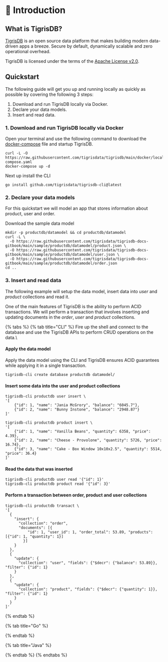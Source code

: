 # 🚀 Introduction

## What is TigrisDB?

[TigrisDB](https://github.com/tigrisdata/tigrisdb) is an open source data platform that makes building modern data-driven apps a breeze. Secure by default, dynamically scalable and zero operational overhead.

TigrisDB is licensed under the terms of the [Apache License v2.0](http://www.apache.org/licenses/LICENSE-2.0).

## Quickstart

The following guide will get you up and running locally as quickly as possible by covering the following 3 steps:

1. Download and run TigrisDB locally via Docker.
2. Declare your data models.
3. Insert and read data.

### 1. Download and run TigrisDB locally via Docker

Open your terminal and use the following command to download the [docker-compose](https://raw.githubusercontent.com/tigrisdata/tigrisdb/main/docker/local/docker-compose.yaml) file and startup TigrisDB.

```shell
curl -L -O https://raw.githubusercontent.com/tigrisdata/tigrisdb/main/docker/local/docker-compose.yaml
docker-compose up -d
```

Next up install the CLI

```shell
go install github.com/tigrisdata/tigrisdb-cli@latest
```

### 2. Declare your data models

For this quickstart we will model an app that stores information about product, user and order.

Download the sample data model

```shell-session
mkdir -p productdb/datamodel && cd productdb/datamodel
curl -L \
  -O https://raw.githubusercontent.com/tigrisdata/tigrisdb-docs-gitbook/main/sample/productdb/datamodel/product.json \
  -O https://raw.githubusercontent.com/tigrisdata/tigrisdb-docs-gitbook/main/sample/productdb/datamodel/user.json \
  -O https://raw.githubusercontent.com/tigrisdata/tigrisdb-docs-gitbook/main/sample/productdb/datamodel/order.json
cd ..
```

### 3. Insert and read data

The following example will setup the data model, insert data into _user_ and _product_ collections and read it.

One of the main features of TigrisDB is the ability to perform ACID transactions. We will perform a transaction that involves inserting and updating documents in the _order_, _user_ and _product_ collections.

{% tabs %}
{% tab title="CLI" %}
Fire up the shell and connect to the database and use the TigrisDB APIs to perform CRUD operations on the data.\


#### Apply the data model

Apply the data model using the CLI and TigrisDB ensures ACID guarantees while applying it in a single transaction.

```shell-session
tigrisdb-cli create database productdb datamodel/
```

#### Insert some data into the user and product collections

```shell-session
tigrisdb-cli productdb user insert \
'[
    {"id": 1, "name": "Jania McGrory", "balance": "6045.7"},
    {"id": 2, "name": "Bunny Instone", "balance": "2948.87"}
]'

tigrisdb-cli productdb product insert \
'[
    {"id": 1, "name": "Vanilla Beans", "quantity": 6358, "price": 4.39},
    {"id": 2, "name": "Cheese - Provolone", "quantity": 5726, "price": 16.74},
    {"id": 3, "name": "Cake - Box Window 10x10x2.5", "quantity": 5514, "price": 36.4}
]'
```

#### Read the data that was inserted

```
tigrisdb-cli productdb user read '{"id": 1}'
tigrisdb-cli productdb product read '{"id": 3}'
```

#### Perform a transaction between order, product and user collections

```
tigrisdb-cli productdb transact \
'[
  {
    "insert": {
      "collection": "order",
      "documents": [{
          "id": 1, "user_id": 1, "order_total": 53.89, "products": [{"id": 1, "quantity": 1}]
        }]
    }
  },
  {
    "update": {
      "collection": "user", "fields": {"$decr": {"balance": 53.89}}, "filter": {"id": 1}
    }
  },
  {
    "update": {
      "collection": "product", "fields": {"$decr": {"quantity": 1}}, "filter": {"id": 1}
    }
  }
]'
```
{% endtab %}

{% tab title="Go" %}

{% endtab %}

{% tab title="Java" %}

{% endtab %}
{% endtabs %}



